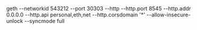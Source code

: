 geth --networkid 543212 --port 30303 --http --http.port 8545 --http.addr 0.0.0.0 --http.api personal,eth,net --http.corsdomain '*' --allow-insecure-unlock  --syncmode full 